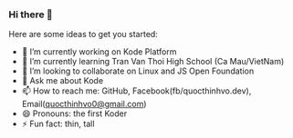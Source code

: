 ### Hi there 👋
Here are some ideas to get you started:

- 🔭 I’m currently working on Kode Platform
- 🌱 I’m currently learning Tran Van Thoi High School (Ca Mau/VietNam)
- 👯 I’m looking to collaborate on Linux and JS Open Foundation
- 💬 Ask me about Kode
- 📫 How to reach me: GitHub, Facebook(fb/quocthinhvo.dev), Email(quocthinhvo0@gmail.com)
- 😄 Pronouns: the first Koder
- ⚡ Fun fact: thin, tall
<!--
**quocthinhvo/quocthinhvo** is a ✨ _special_ ✨ repository because its `README.md` (this file) appears on your GitHub profile.


